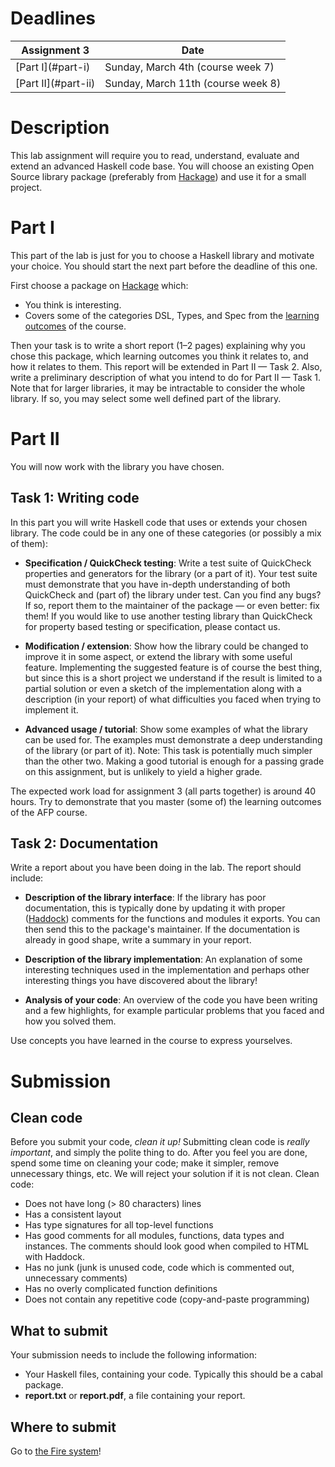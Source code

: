 Deadlines
=========

<table class="table table-bordered">
<thead>
<tr>
    <th>Assignment 3</th>
    <th>Date</th>
</tr>
</thead>

<tr>
    <td class="success">[Part I](#part-i)</td>
    <td class="alert-info">Sunday, March 4th (course week 7)</td>
</tr>

<tr>
    <td class="success">[Part II](#part-ii)</td>
    <td class="alert-info">Sunday, March 11th (course week 8)</td>
</tr>
</table>


Description
===========

This lab assignment will require you to read, understand, evaluate and extend an
advanced Haskell code base.  You will choose an existing Open Source library
package (preferably from
[Hackage](http://hackage.haskell.org/packages/hackage.html)) and use it for a
small project.


Part I
======

This part of the lab is just for you to choose a Haskell library and motivate
your choice. You should start the next part before the deadline of this one.

First choose a package on
[Hackage](http://hackage.haskell.org/packages/hackage.html) which:

* You think is interesting.
* Covers some of the categories DSL, Types, and Spec from the [learning outcomes](./inf.html#aim-and-context) of the course.

Then your task is to write a short report (1&ndash;2 pages) explaining why you chose
this package, which learning outcomes you think it relates to, and how it
relates to them. This report will be extended in Part II &mdash; Task 2. Also, write a
preliminary description of what you intend to do for Part II &mdash; Task 1.  Note
that for larger libraries, it may be intractable to consider the whole
library. If so, you may select some well defined part of the library.


Part II
=======

You will now work with the library you have chosen.

Task 1: Writing code
--------------------

In this part you will write Haskell code that uses or extends your chosen
library. The code could be in any one of these categories (or possibly a mix of
them):

* **Specification / QuickCheck testing**: Write a test suite of QuickCheck
  properties and generators for the library (or a part of it). Your test suite
  must demonstrate that you have in-depth understanding of both QuickCheck and
  (part of) the library under test. Can you find any bugs? If so, report them to
  the maintainer of the package &mdash; or even better: fix them! If you would like to
  use another testing library than QuickCheck for property based testing or
  specification, please contact us.

* **Modification / extension**: Show how the library could be changed to improve
it in some aspect, or extend the library with some useful feature. Implementing
the suggested feature is of course the best thing, but since this is a short
project we understand if the result is limited to a partial solution or even a
sketch of the implementation along with a description (in your report) of what
difficulties you faced when trying to implement it.

* **Advanced usage / tutorial**: Show some examples of what the library can be
  used for. The examples must demonstrate a deep understanding of the library
  (or part of it). Note: This task is potentially much simpler than the other
  two. Making a good tutorial is enough for a passing grade on this assignment,
  but is unlikely to yield a higher grade.

The expected work load for assignment 3 (all parts together) is around 40
hours. Try to demonstrate that you master (some of) the learning outcomes of the
AFP course.

Task 2: Documentation
---------------------

Write a report about you have been doing in the lab. The report should include:

* **Description of the library interface**: If the library has poor
documentation, this is typically done by updating it with proper
([Haddock](http://www.haskell.org/haddock/)) comments for the functions and
modules it exports. You can then send this to the package's maintainer. If the
documentation is already in good shape, write a summary in your report.

* **Description of the library implementation**: An explanation of some
  interesting techniques used in the implementation and perhaps other
  interesting things you have discovered about the library!

* **Analysis of your code**: An overview of the code you have been writing and a
few highlights, for example particular problems that you faced and how you
solved them.

Use concepts you have learned in the course to express yourselves.


Submission
==========

Clean code
----------

Before you submit your code, *clean it up!* Submitting clean code is *really
important*, and simply the polite thing to do. After you feel you are done, spend
some time on cleaning your code; make it simpler, remove unnecessary things,
etc. We will reject your solution if it is not clean. Clean code:

- Does not have long (> 80 characters) lines
- Has a consistent layout
- Has type signatures for all top-level functions
- Has good comments for all modules, functions, data types and instances. The comments should look good when compiled to HTML with Haddock.
- Has no junk (junk is unused code, code which is commented out, unnecessary comments)
- Has no overly complicated function definitions
- Does not contain any repetitive code (copy-and-paste programming)

What to submit
--------------

Your submission needs to include the following information:

* Your Haskell files, containing your code. Typically this should be a cabal
  package.
* **report.txt** or **report.pdf**, a file containing your report.

Where to submit
---------------

Go to [the Fire system](https://afp-lp3-18.frs.cse.chalmers.se/)!
